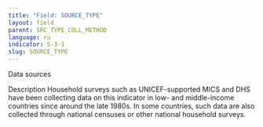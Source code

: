 ```yaml
---
title: "Field: SOURCE_TYPE"
layout: field
parent: SRC_TYPE_COLL_METHOD
language: ru
indicator: 5-3-1
slug: SOURCE_TYPE
---
```

Data sources

Description
Household surveys such as UNICEF-supported MICS and DHS have been collecting data on this indicator in low- and middle-income countries since around the late 1980s. In some countries, such data are also collected through national censuses or other national household surveys.